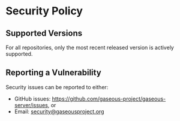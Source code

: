# Security Policy

## Supported Versions

For all repositories, only the most recent released version is actively supported.

## Reporting a Vulnerability

Security issues can be reported to either:
* GitHub issues: https://github.com/gaseous-project/gaseous-server/issues, or
* Email: security@gaseousproject.org
